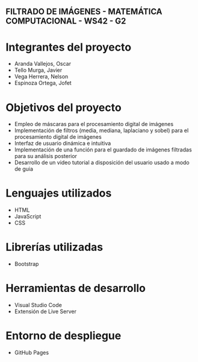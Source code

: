 FILTRADO DE IMÁGENES - MATEMÁTICA COMPUTACIONAL - WS42 - G2
---------------------------------------------------------------------------------------------------------------------------

# Integrantes del proyecto
-   Aranda Vallejos, Oscar
-   Tello Murga, Javier 
-   Vega Herrera, Nelson
-   Espinoza Ortega, Jofet 

# Objetivos del proyecto
-   Empleo de máscaras para el procesamiento digital de imágenes
-   Implementación de filtros (media, mediana, laplaciano y sobel) para el procesamiento digital de imágenes
-   Interfaz de usuario dinámica e intuitiva
-   Implementación de una función para el guardado de imágenes filtradas para su análisis posterior
-   Desarrollo de un video tutorial a disposición del usuario usado a modo de guia

# Lenguajes utilizados
-   HTML
-   JavaScript
-   CSS

# Librerías utilizadas
-   Bootstrap

# Herramientas de desarrollo
-   Visual Studio Code 
-   Extensión de Live Server

# Entorno de despliegue
-   GitHub Pages
